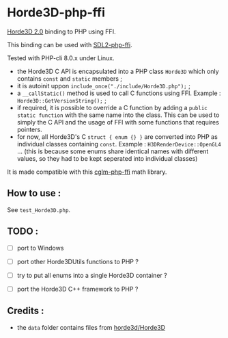 # Horde3D-php-ffi
[Horde3D 2.0](http://www.horde3d.org/) binding to PHP using FFI.

This binding can be used with [SDL2-php-ffi]( https://github.com/SuperUserNameMan/SDL2-php-ffi ).

Tested with PHP-cli 8.0.x under Linux.

- the Horde3D C API is encapsulated into a PHP class `Horde3D` which only contains `const` and `static` members ;
- it is autoinit uppon ` include_once("./include/Horde3D.php"); ` ;
- a `__callStatic()` method is used to call C functions using FFI. Example : `` Horde3D::GetVersionString(); `` ;
- if required, it is possible to override a C function by adding a ` public static function ` with the same name into the class. This can be used to simply the C API and the usage of FFI with some functions that requires pointers.
- for now, all Horde3D's C `struct { enum {} }` are converted into PHP as individual classes containing `const`. Example : ` H3DRenderDevice::OpenGL4 ` ... (this is because some enums share identical names with different values, so they had to be kept seperated into individual classes)

It is made compatible with this [cglm-php-ffi](https://github.com/SuperUserNameMan/cglm-php-ffi) math library.

## How to use :

See ` test_Horde3D.php `.

## TODO :

- [ ] port to Windows
- [ ] port other Horde3DUtils functions to PHP ?
- [ ] try to put all enums into a single Horde3D container ?
- [ ] port the Horde3D C++ framework to PHP ?


## Credits :

- the `data` folder contains files from [horde3d/Horde3D](https://github.com/horde3d/Horde3D)
